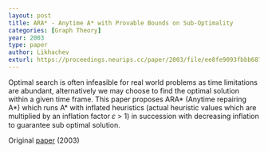 ```yaml
---
layout: post
title: ARA* - Anytime A* with Provable Bounds on Sub-Optimality
categories: [Graph Theory]
year: 2003
type: paper
author: Likhachev
exturl: https://proceedings.neurips.cc/paper/2003/file/ee8fe9093fbbb687bef15a38facc44d2-Paper.pdf
---
```


Optimal search is often infeasible for real world problems as time limitations are abundant, alternatively we may choose to find the optimal solution within a given time frame. This paper proposes ARA* (Anytime repairing A*) which runs A*  with inflated heuristics (actual heuristic values which are multiplied by an inflation factor 𝜀 > 1) in succession with decreasing inflation to guarantee sub optimal solution. 

Original [paper](https://proceedings.neurips.cc/paper/2003/file/ee8fe9093fbbb687bef15a38facc44d2-Paper.pdf) (2003)